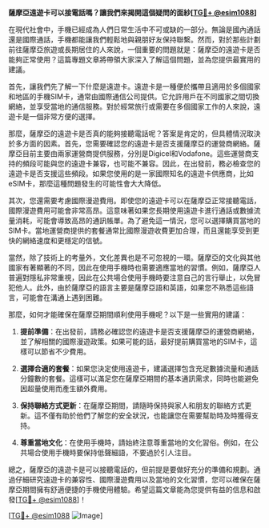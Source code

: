 **薩摩亞遠遊卡可以接電話嗎？讓我們來揭開這個疑問的面紗[[TG💪+ @esim1088](https://t.me/s/esim1088)]**

在現代社會中，手機已經成為人們日常生活中不可或缺的一部分。無論是國內通話還是國際通話，手機都能讓我們輕鬆地與親朋好友保持聯繫。然而，對於那些計劃前往薩摩亞旅遊或長期居住的人來說，一個重要的問題就是：薩摩亞的遠遊卡是否能夠正常使用？這篇專題文章將帶領大家深入了解這個問題，並為您提供最實用的建議。

首先，讓我們先了解一下什麼是遠遊卡。遠遊卡是一種便於攜帶且適用於多個國家和地區的手機SIM卡，通常由國際通信公司提供。它允許用戶在不同國家之間切換網絡，並享受當地的通信服務。對於經常旅行或需要在多個國家工作的人來說，遠遊卡是一個非常方便的選擇。

那麼，薩摩亞的遠遊卡是否真的能夠接聽電話呢？答案是肯定的，但具體情況取決於多方面的因素。首先，您需要確認您的遠遊卡是否支援薩摩亞的運營商網絡。薩摩亞目前主要由兩家運營商提供服務，分別是Digicel和Vodafone。這些運營商支持的頻段可能與您的遠遊卡兼容，也可能不兼容。因此，在出發前，務必檢查您的遠遊卡是否支援這些頻段。如果您使用的是一家國際知名的遠遊卡供應商，比如eSIM卡，那麼這種問題發生的可能性會大大降低。

其次，您還需要考慮國際漫遊費用。即使您的遠遊卡可以在薩摩亞正常接聽電話，國際漫遊費用可能會非常高昂。這意味著如果您長期使用遠遊卡進行通話或數據流量消耗，可能會導致高昂的通訊帳單。為了避免這一情況，您可以選擇購買當地的SIM卡。當地運營商提供的套餐通常比國際漫遊收費更加合理，而且還能享受到更快的網絡速度和更穩定的信號。

當然，除了技術上的考量外，文化差異也是不可忽視的一環。薩摩亞的文化與其他國家有著顯著的不同，因此在使用手機時也需要適應當地的習慣。例如，薩摩亞人普遍對隱私非常重視，因此在公共場合使用手機時要注意自己的言行舉止，以免冒犯他人。此外，由於薩摩亞的語言主要是薩摩亞語和英語，如果您不熟悉這些語言，可能會在溝通上遇到困難。

那麼，如何才能確保在薩摩亞期間順利使用手機呢？以下是一些實用的建議：

1. **提前準備**：在出發前，請務必確認您的遠遊卡是否支援薩摩亞的運營商網絡，並了解相關的國際漫遊政策。如果可能的話，最好提前購買當地的SIM卡，這樣可以節省不少費用。

2. **選擇合適的套餐**：如果您決定使用遠遊卡，建議選擇包含充足數據流量和通話分鐘數的套餐。這樣可以滿足您在薩摩亞期間的基本通訊需求，同時也能避免因超量使用而產生額外費用。

3. **保持聯絡方式更新**：在薩摩亞期間，請隨時保持與家人和朋友的聯絡方式更新。這不僅有助於他們了解您的安全狀況，也能讓您在需要幫助時及時獲得支持。

4. **尊重當地文化**：在使用手機時，請始終注意尊重當地的文化習俗。例如，在公共場合使用手機時要保持低聲細語，不要過於引人注目。

總之，薩摩亞的遠遊卡是可以接聽電話的，但前提是要做好充分的準備和規劃。通過仔細研究遠遊卡的兼容性、國際漫遊費用以及當地的文化習慣，您可以確保在薩摩亞期間擁有舒適便捷的手機使用體驗。希望這篇文章能為您提供有益的信息和啟發[[TG💪+ @esim1088](https://t.me/s/esim1088)]！

[[TG💪+ @esim1088](https://t.me/s/esim1088) ![Image](https://i.postimg.cc/4NQfJmqS/Snipaste-2025-05-13-00-14-12.png)]